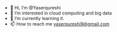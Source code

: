 - 👋 Hi, I’m @Yaserqureshi
- 👀 I’m interested in cloud computing and big data
- 🌱 I’m currently learning it.
- 📫 How to reach me yaserqureshi9@gmail.com

<!---
Yaserqureshi/Yaserqureshi is a ✨ special ✨ repository because its `README.md` (this file) appears on your GitHub profile.

--->
